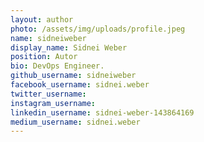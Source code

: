 ```yaml
---
layout: author
photo: /assets/img/uploads/profile.jpeg
name: sidneiweber
display_name: Sidnei Weber
position: Autor
bio: DevOps Engineer.
github_username: sidneiweber
facebook_username: sidnei.weber
twitter_username:
instagram_username:
linkedin_username: sidnei-weber-143864169
medium_username: sidnei.weber
---
```

